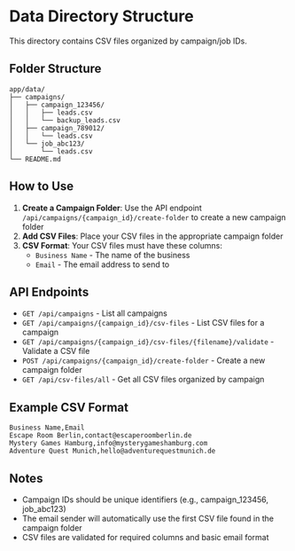 # Data Directory Structure

This directory contains CSV files organized by campaign/job IDs.

## Folder Structure

```
app/data/
├── campaigns/
│   ├── campaign_123456/
│   │   ├── leads.csv
│   │   └── backup_leads.csv
│   ├── campaign_789012/
│   │   └── leads.csv
│   └── job_abc123/
│       └── leads.csv
└── README.md
```

## How to Use

1. **Create a Campaign Folder**: Use the API endpoint `/api/campaigns/{campaign_id}/create-folder` to create a new campaign folder
2. **Add CSV Files**: Place your CSV files in the appropriate campaign folder
3. **CSV Format**: Your CSV files must have these columns:
   - `Business Name` - The name of the business
   - `Email` - The email address to send to

## API Endpoints

- `GET /api/campaigns` - List all campaigns
- `GET /api/campaigns/{campaign_id}/csv-files` - List CSV files for a campaign
- `GET /api/campaigns/{campaign_id}/csv-files/{filename}/validate` - Validate a CSV file
- `POST /api/campaigns/{campaign_id}/create-folder` - Create a new campaign folder
- `GET /api/csv-files/all` - Get all CSV files organized by campaign

## Example CSV Format

```csv
Business Name,Email
Escape Room Berlin,contact@escaperoomberlin.de
Mystery Games Hamburg,info@mysterygameshamburg.com
Adventure Quest Munich,hello@adventurequestmunich.de
```

## Notes

- Campaign IDs should be unique identifiers (e.g., campaign_123456, job_abc123)
- The email sender will automatically use the first CSV file found in the campaign folder
- CSV files are validated for required columns and basic email format
